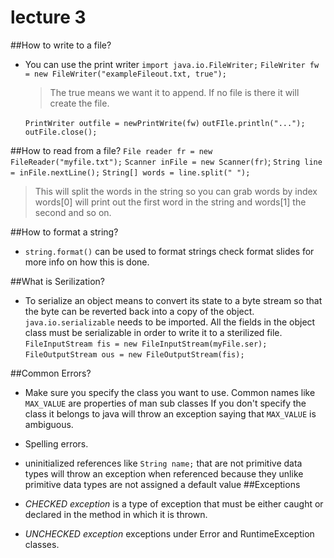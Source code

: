 # lecture 3
##How to write to a file?
  - You can use the print writer `import java.io.FileWriter;`
    `FileWriter fw = new FileWriter("exampleFileout.txt, true");`
      > The true means we want it to append. If no file is there it will create
        the file.

    `PrintWriter outfile = newPrintWrite(fw)`
    `outFIle.println("...");`
    `outFile.close();`

##How to read from a file?
 `File reader fr = new FileReader("myfile.txt");`
 `Scanner inFile = new Scanner(fr)`;
 `String line = inFile.nextLine();`
 `String[] words = line.split(" ");`
  > This will split the words in the string so you can grab words by index
    words[0] will print out the first word in the string and words[1] the second
    and so on.

##How to format a string?
  - `string.format()` can be used to format strings
     check format slides for more info on how this is done.

##What is Serilization?
  - To serialize an object means to convert its state to a byte stream so that
    the byte can be reverted back into a copy of the object.
    `java.io.serializable` needs to be imported.
    All the fields in the object class must be serializable in order to write it
    to a sterilized file.
    `FileInputStream fis = new FileInputStream(myFile.ser);`
    `FileOutputStream ous = new FileOutputStream(fis);`

##Common Errors?
 -  Make sure you specify the class you want to use.
    Common names like `MAX_VALUE` are properties of man sub classes
    If you don't specify the class it belongs to java will throw an exception
    saying that `MAX_VALUE` is ambiguous.

 -  Spelling errors.
 -  uninitialized references like `String name;` that are not primitive
    data types will throw an exception when referenced because they unlike primitive
    data types are not assigned a default value
##Exceptions
  - *CHECKED exception* is a type of exception that must be either
    caught or declared in the method in which it is thrown.
  - *UNCHECKED exception* exceptions under Error and RuntimeException classes.
